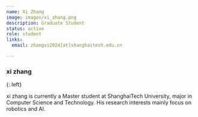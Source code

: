 ```yaml
---
name: Xi Zhang
image: images/xi_zhang.png
description: Graduate Student
status: active
role: student
links:
  email: zhangxi2024[at]shanghaitech.edu.cn

---
```

### xi zhang
{:.left}

xi zhang is currently a Master student at ShanghaiTech University, major in Computer Science and Technology. His research interests mainly focus on robotics and AI.


